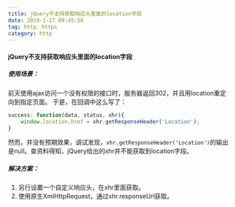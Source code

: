 ```yaml
---
title: jQuery不支持获取响应头里面的location字段
date: 2019-1-17 09:45:58
tag: http、https
category: http
---
```

#### jQuery不支持获取响应头里面的location字段

##### 使用场景：
前天使用ajax访问一个没有权限的接口时，服务器返回302，并且用location重定向到指定页面。
于是，在回调中这么写了：
``` javascript
success: function(data, status, xhr){
    window.location.href = xhr.getResponseHeader('Location');
}
```
然而，并没有预期效果，调试发现，`xhr.getResponseHeader('Location')`的输出是null。查资料得知，jQuery给出的xhr并不能获取到location字段。

##### 解决方案：
1. 另行设置一个自定义响应头，在xhr里面获取。
2. 使用原生XmlHttpRequest，通过xhr.responseUrl获取。